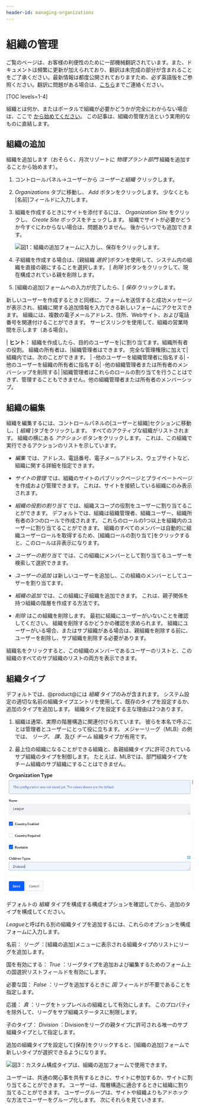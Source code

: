 ```yaml
---
header-id: managing-organizations
---
```


# 組織の管理

<p class="alert alert-info"><span class="wysiwyg-color-blue120">ご覧のページは、お客様の利便性のために一部機械翻訳されています。また、ドキュメントは頻繁に更新が加えられており、翻訳は未完成の部分が含まれることをご了承ください。最新情報は都度公開されておりますため、必ず英語版をご参照ください。翻訳に問題がある場合は、<a href="mailto:support-content-jp@liferay.com">こちら</a>までご連絡ください。</span></p>

[TOC levels=1-4]

組織とは何か、またはポータルで組織が必要かどうかが完全にわからない場合は、ここで [から始めてください](/docs/7-0/deploy/-/knowledge_base/d/organizations)。 この記事は、組織の管理方法という実用的なものに直結します。

## 組織の追加

組織を追加します（おそらく、月次リゾートに *物理プラント部門* 組織を追加することから始めます）。

1.  コントロールパネル→ユーザーから *ユーザーと組織* クリックします。

2.  *Organizations* タブに移動し、 *Add* ボタンをクリックします。 少なくとも[名前]フィールドに入力します。

3.  組織を作成するときにサイトを添付するには、 *Organization Site* をクリックし、 *Create Site* ボックスをチェックします。 組織でサイトが必要かどうか今すぐにわからない場合は、問題ありません。 後からいつでも追加できます。

    ![図1：組織の追加フォームに入力し、*保存*をクリックします。 ](../../../images/orgs-add-organization-site.png)

4.  子組織を作成する場合は、[親組織 *選択* ]ボタンを使用して、システム内の組織を直接の親にすることを選択します。 [ *削除* ]ボタンをクリックして、現在構成されている親を削除します。

5.  [組織の追加]フォームへの入力が完了したら、[ *保存* クリックします。

新しいユーザーを作成するときと同様に、フォームを送信すると成功メッセージが表示され、組織に関する追加情報を入力できる新しいフォームにアクセスできます。 組織には、複数の電子メールアドレス、住所、Webサイト、および電話番号を関連付けることができます。 サービスリンクを使用して、組織の営業時間を示します（ある場合）。

| **ヒント：** 組織を作成したら、目的のユーザーを|に割り当てます。組織所有者の役割。 組織の所有者は、|組織管理者はできます。 完全な管理権限に加えて|組織内では、次のことができます。 | -他のユーザーを組織管理者に指名する| -他のユーザーを組織の所有者に指名する| -他の組織管理者または所有者のメンバーシップを削除する| |組織管理者はこれらのロールの割り当てを行うことはできず、管理することもできません。他の組織管理者または所有者のメンバーシップ。

## 組織の編集

組織を編集するには、コントロールパネルの[ユーザーと組織]セクションに移動し、[ *組織* ]タブをクリックします。 すべてのアクティブな組織がリストされます。 組織の横にある *アクション* ボタンをクリックします。 これは、この組織で実行できるアクションのリストを示しています。

  - *編集* では、アドレス、電話番号、電子メールアドレス、ウェブサイトなど、組織に関する詳細を指定できます。

  - *サイトの管理* では、組織のサイトのパブリックページとプライベートページを作成および管理できます。 これは、サイトを接続している組織にのみ表示されます。

  - *組織の役割の割り当て* では、組織スコープの役割をユーザーに割り当てることができます。 デフォルトでは、組織は組織管理者、組織ユーザー、組織所有者の3つのロールで作成されます。 これらのロールの1つ以上を組織内のユーザーに割り当てることができます。 組織のすべてのメンバーは自動的に組織ユーザーロールを取得するため、[組織ロールの割り当て]をクリックすると、このロールは非表示になります。

  - *ユーザーの割り当て* では、この組織にメンバーとして割り当てるユーザーを検索して選択できます。

  - *ユーザーの追加* は新しいユーザーを追加し、この組織のメンバーとしてユーザーを割り当てます。

  - *組織の追加* では、この組織に子組織を追加できます。 これは、親子関係を持つ組織の階層を作成する方法です。

  - *削除* はこの組織を削除します。 最初に組織にユーザーがいないことを確認してください。 組織を削除するかどうかの確認を求められます。 組織にユーザーがいる場合、またはサブ組織がある場合は、親組織を削除する前に、ユーザーを削除し、サブ組織を削除する必要があります。

組織名をクリックすると、この組織のメンバーであるユーザーのリストと、この組織のすべてのサブ組織のリストの両方を表示できます。

## 組織タイプ

デフォルトでは、@product@には *組織* タイプのみが含まれます。 システム設定の適切な名前の組織タイプエントリを使用して、既存のタイプを設定するか、追加のタイプを追加します。 組織タイプを設定する主な理由は2つあります。

1.  組織は通常、実際の階層構造に関連付けられています。 彼らを本名で呼ぶことは管理者とユーザーにとって役に立ちます。 メジャーリーグ（MLB）の例では、 *リーグ*、 *課*、及び *チーム* 組織タイプが有用です。

2.  最上位の組織になることができる組織と、各親組織タイプに許可されているサブ組織のタイプを制御します。 たとえば、MLBでは、部門組織タイプをチーム組織のサブ組織にすることはできません。

![図2：組織タイプと呼ばれるシステム設定エントリを使用して、新しい組織タイプを作成します。](../../../images/orgs-organization-type.png)

デフォルトの *組織* タイプを構成する構成オプションを確認してから、追加のタイプを構成してください。

*League*と呼ばれる別の組織タイプを追加するには、これらのオプションを構成フォームに入力します。

名前： *リーグ* ：[組織の追加]メニューに表示される組織タイプのリストにリーグを追加します。

国を有効にする： *True* ：リーグタイプを追加および編集するためのフォーム上の国選択リストフィールドを有効にします。

必要な国： *False* ：リーグを追加するときに *国* フィールドが不要であることを指定します。

応援： *真* ：リーグをトップレベルの組織として有効にします。 このプロパティを除外して、リーグをサブ組織ステータスに制限します。

子のタイプ： *Division* ：Divisionをリーグの親タイプに許可される唯一のサブ組織タイプとして指定します。

追加の組織タイプを設定して[保存]をクリックすると、[組織の追加]フォームで新しいタイプが選択できるようになります。

![図3：カスタム構成タイプは、組織の追加フォームで使用できます。](../../../images/orgs-add-custom-organization.png)

ユーザーは、共通の関心事を共有するときに、サイトに参加するか、サイトに割り当てることができます。 ユーザーは、階層構造に適合するときに組織に割り当てることができます。 ユーザーグループは、サイトや組織よりもアドホックな方法でユーザーをグループ化します。 次にそれらを見ていきます。
